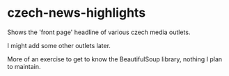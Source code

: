 # czech-news-highlights
Shows the 'front page' headline of various czech media outlets.

I might add some other outlets later.

More of an exercise to get to know the BeautifulSoup library, nothing I plan to maintain.
